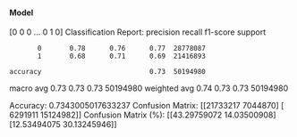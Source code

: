 #### Model
[0 0 0 ... 0 1 0]
Classification Report:
              precision    recall  f1-score   support

           0       0.78      0.76      0.77  28778087
           1       0.68      0.71      0.69  21416893

    accuracy                           0.73  50194980
   macro avg       0.73      0.73      0.73  50194980
weighted avg       0.74      0.73      0.73  50194980

Accuracy: 0.7343005017633237
Confusion Matrix:
[[21733217  7044870]
 [ 6291911 15124982]]
Confusion Matrix (%):
[[43.29759072 14.03500908]
 [12.53494075 30.13245946]]
